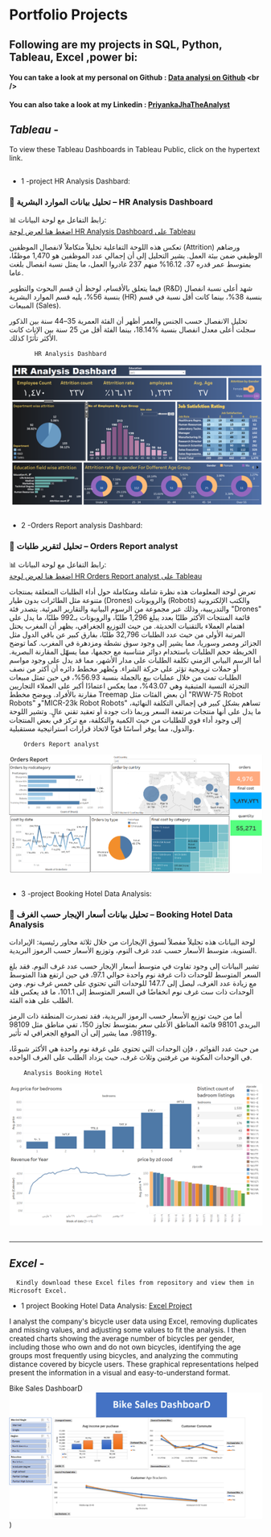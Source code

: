 # Portfolio Projects
## Following are my projects in SQL, Python, Tableau, Excel ,power bi: <br />
#### You can take a look at my personal on Github : [Data analysi on Github]([www.priyankajha24.wixsite.com/aboutme](https://github.com/raidaljabri/Data-Analysis.git)) <br />

#### You can also take a look at my Linkedin : [PriyankaJhaTheAnalyst](h) <br />

## *Tableau* - 

To view these Tableau Dashboards in Tableau Public, click on the hypertext link.
##

  - 1 -project HR Analysis Dashbard:

### 🔹 تحليل بيانات الموارد البشرية – HR Analysis Dashboard  

📊 رابط التفاعل مع لوحة البيانات:  
[اضغط هنا لعرض لوحة HR Analysis Dashboard على Tableau](https://public.tableau.com/views/HRAnalysisDashbard/HDanalysis?:language=en-US&:sid=&:redirect=auth&:display_count=n&:origin=viz_share_link)

تعكس هذه اللوحة التفاعلية تحليلاً متكاملاً لانفصال الموظفين (Attrition) ورضاهم الوظيفي ضمن بيئة العمل. يشير التحليل إلى أن إجمالي عدد الموظفين هو 1,470 موظفًا، منهم 237 غادروا العمل، ما يمثل نسبة انفصال بلغت ‎%16.12 ،بمتوسط عمر قدره 37 عاما.

فيما يتعلق بالأقسام، لوحظ أن قسم البحوث والتطوير (R&D) شهد أعلى نسبة انفصال بنسبة 56%، يليه قسم الموارد البشرية (HR) بنسبة 38%، بينما كانت أقل نسبة في قسم المبيعات (Sales). 

تحليل الانفصال حسب الجنس والعمر أظهر أن الفئة العمرية 35–44 سنة بين الذكور سجلت أعلى معدل انفصال بنسبة %18.14، بينما الفئة أقل من 25 سنة بين الإناث كانت الأكثر تأثرًا كذلك.


           HR Analysis Dashbard
![HR Analysis Dashbard](https://github.com/raidaljabri/Data-Analysis/blob/9569208f7534ca016980e519fff372b247a7f25f/photo/tableau/HR%20Analysis%20Dashbard.png)

##
##
 - 2 -Orders Report analysis Dashbard:

 ### 🔹 تحليل لتقرير طلبات – Orders Report analyst  

📊 رابط التفاعل مع لوحة البيانات:  
[اضغط هنا لعرض لوحة HR Orders Report analyst  على Tableau](https://public.tableau.com/shared/6MMJBK3S5?:display_count=n&:origin=viz_share_link)

تعرض لوحة المعلومات هذه نظرة شاملة ومتكاملة حول أداء الطلبات المتعلقة بمنتجات متنوعة مثل الطائرات بدون طيار (Drones) والروبوتات (Robots) والكتب الإلكترونية والتدريبية، وذلك عبر مجموعة من الرسوم البيانية والتقارير المرئية. يتصدر فئة "Drones" قائمة المنتجات الأكثر طلبًا بعدد يبلغ 1,296 طلبًا، والروبوتات بـ992 طلبًا، ما يدل على اهتمام العملاء بالتقنيات الحديثة.
من حيث التوزيع الجغرافي، يظهر أن المغرب يحتل المرتبة الأولى من حيث عدد الطلبات 32,796 طلبًا، بفارق كبير عن باقي الدول مثل الجزائر ومصر وسوريا، مما يشير إلى وجود سوق نشطة ومزدهرة في المغرب. كما توضح الخريطة حجم الطلبات باستخدام دوائر متناسبة مع حجمها، مما يسهّل المقارنة البصرية.
أما الرسم البياني الزمني تكلفة الطلبات على مدار الأشهر، مما قد يدل على وجود مواسم أو حملات ترويجية تؤثر على حركة الشراء. ويُظهر مخطط دائره أن أكثر من نصف الطلبات تمت من خلال عمليات بيع بالجملة بنسبة 56.93%، في حين تمثل مبيعات التجزئة النسبة المتبقية وهي 43.07%، مما يعكس اعتمادًا أكبر على العملاء التجاريين مقارنة بالأفراد.
ويوضح مخطط Treemap أن بعض الفئات مثل "RWW-75 Robot Robots" و"MICR-23k Robot Robots" تساهم بشكل كبير في إجمالي التكلفة النهائية، ما يدل على أنها منتجات مرتفعة السعر وربما ذات جودة أو تعقيد تقني عالٍ.
وتشير اللوحة إلى وجود أداء قوي للطلبات من حيث الكمية والتكلفة، مع تركز في بعض المنتجات والدول، مما يوفر أساسًا قويًا لاتخاذ قرارات استراتيجية مستقبلية.

        Orders Report analyst
![Orders Report analys](https://github.com/raidaljabri/Data-Analysis/blob/70cd1d041c0e077a7485b091731c4bbedf699d61/photo/tableau/Orders%20Report.png)
     
##
##
 - 3 -project Booking Hotel Data Analysis:
   
 ### 🔹  تحليل بيانات أسعار الإيجار حسب الغرف  –  Booking Hotel Data Analysis                                            

 لوحة البيانات هذه تحليلاً مفصلاً لسوق الإيجارات من خلال ثلاثة محاور رئيسية: الإيرادات السنوية، متوسط الأسعار حسب عدد غرف النوم، وتوزيع الأسعار حسب الرموز البريدية.

تشير البيانات إلى وجود تفاوت في متوسط أسعار الإيجار حسب عدد غرف النوم. فقد بلغ السعر المتوسط للوحدات ذات غرفة نوم واحدة حوالي 97.1، في حين ارتفع هذا المتوسط مع زيادة عدد الغرف، ليصل إلى 147.7 للوحدات التي تحتوي على خمس غرف نوم. ومن الوحدات ذات ست غرف نوم انخفاضًا في السعر المتوسط إلى 101.1، ما قد يعكس قلة الطلب على هذه الفئة.

أما من حيث توزيع الأسعار حسب الرموز البريدية، فقد تصدرت المنطقة ذات الرمز البريدي 98101 قائمة المناطق الأعلى سعر بمتوسط تجاوز 150، تفي مناطق مثل 98109 و98119، مما يشير إلى أن الموقع الجغرافي له تأثير.

من حيث عدد القوائم ، فإن الوحدات التي تحتوي على غرفة نوم واحدة هي الأكثر شيوعًا، في الوحدات المكونة من غرفتين وثلاث غرف، حيث يزداد الطلب على الغرف الواحده.

        Analysis Booking Hotel
![Booking Hotel](https://github.com/raidaljabri/Data-Analysis/blob/d035f993835951e289e862b91d0268fa2e0a1c91/photo/tableau/booking%20hoel.png?raw=true)

##
##

---------------------------------------------------------------------------------------------------------------------------------------------------------------------------------------------------------------------


## *Excel* -

      Kindly download these Excel files from repository and view them in Microsoft Excel.

 - 1 project Booking Hotel Data Analysis: [Excel Project](https://github.com/raidaljabri/Data-Analysis/blob/a63cbecac858205601ce194da666cd0a9c6a2a2c/Excel%20Project%20.xlsx)
   
I analyst the company's bicycle user data using Excel, removing duplicates and missing values, and adjusting some values ​​to fit the analysis. I then created charts showing the average number of bicycles per gender, including those who own and do not own bicycles, identifying the age groups most frequently using bicycles, and analyzing the commuting distance covered by bicycle users. These graphical representations helped present the information in a visual and easy-to-understand format.

 Bike Sales DashboarD
![Bike Sales DashboarD](https://github.com/raidaljabri/Data-Analysis/blob/77a9963586aad7e4638c150db02c6be149a9ce8c/photo/Excel/Bike%20Sales%20Dashboard.png))
